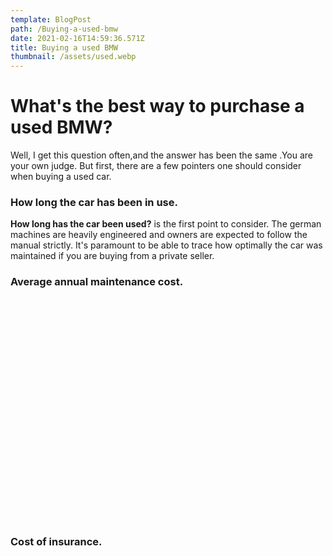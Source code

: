 ```yaml
---
template: BlogPost
path: /Buying-a-used-bmw
date: 2021-02-16T14:59:36.571Z
title: Buying a used BMW
thumbnail: /assets/used.webp
---
```

# What's the best way to purchase a used BMW?
Well, I get this question often,and the answer has been the same .You are your own judge. But first, there are a few pointers one should consider when buying a used car.
###  How long the car has been in use.
<script async src="https://pagead2.googlesyndication.com/pagead/js/adsbygoogle.js?client=ca-pub-9428197784618612"
     crossorigin="anonymous"></script>
<ins class="adsbygoogle"
     style="display:block; text-align:center;"
     data-ad-layout="in-article"
     data-ad-format="fluid"
     data-ad-client="ca-pub-9428197784618612"
     data-ad-slot="3748545571"></ins>
<script>
     (adsbygoogle = window.adsbygoogle || []).push({});
</script>
**How long has the car been used?** is the first point to consider. The german machines are heavily engineered and owners are expected to follow the manual strictly. It's paramount to be able to trace how optimally the car was maintained if you are buying from a private seller.
 
###  Average annual maintenance cost.
<div class ="container"><!__![](/assets/325i_bmw.jpg)__></div>
<style>
.container {
    width:98%;
    padding-bottom:70%;
    background-image:url(/assets/325i_bmw.jpg);
    background-repeat:no-repeat;
    background-size:cover;
    background-position-x: center;
    border-radius: 20px;
    margin:20px 0;
}
}
</style>

###  Cost of insurance.

